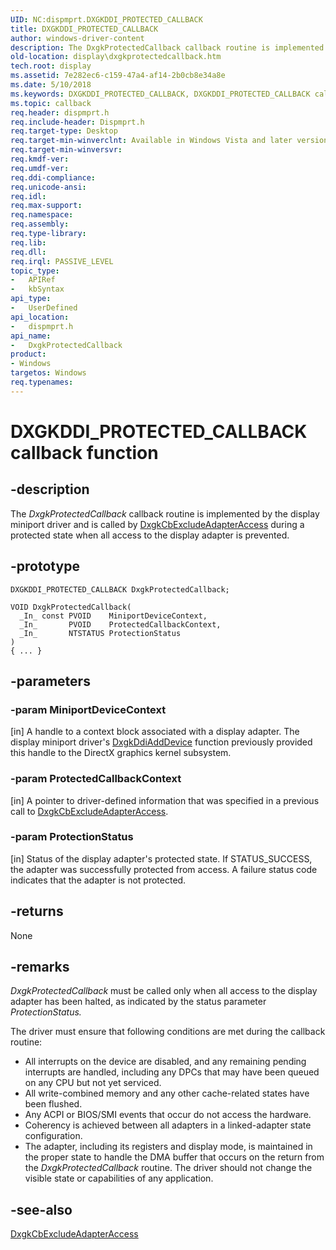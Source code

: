 ```yaml
---
UID: NC:dispmprt.DXGKDDI_PROTECTED_CALLBACK
title: DXGKDDI_PROTECTED_CALLBACK
author: windows-driver-content
description: The DxgkProtectedCallback callback routine is implemented by the display miniport driver and is called by DxgkCbExcludeAdapterAccess during a protected state when all access to the display adapter is prevented.
old-location: display\dxgkprotectedcallback.htm
tech.root: display
ms.assetid: 7e282ec6-c159-47a4-af14-2b0cb8e34a8e
ms.date: 5/10/2018
ms.keywords: DXGKDDI_PROTECTED_CALLBACK, DXGKDDI_PROTECTED_CALLBACK callback, DmFunctions_a4386149-d1c4-45f4-8649-5539783620f4.xml, DxgkProtectedCallback, DxgkProtectedCallback callback function [Display Devices], display.dxgkprotectedcallback, dispmprt/DxgkProtectedCallback
ms.topic: callback
req.header: dispmprt.h
req.include-header: Dispmprt.h
req.target-type: Desktop
req.target-min-winverclnt: Available in Windows Vista and later versions of the Windows operating systems.
req.target-min-winversvr:
req.kmdf-ver:
req.umdf-ver:
req.ddi-compliance:
req.unicode-ansi:
req.idl:
req.max-support:
req.namespace:
req.assembly:
req.type-library:
req.lib:
req.dll:
req.irql: PASSIVE_LEVEL
topic_type:
-	APIRef
-	kbSyntax
api_type:
-	UserDefined
api_location:
-	dispmprt.h
api_name:
-	DxgkProtectedCallback
product:
- Windows
targetos: Windows
req.typenames: 
---
```


# DXGKDDI_PROTECTED_CALLBACK callback function


## -description


The <i>DxgkProtectedCallback</i> callback routine is implemented by the display miniport driver and is called by <a href="..\dispmprt\nc-dispmprt-dxgkcb_exclude_adapter_access.md">DxgkCbExcludeAdapterAccess</a> during a protected state when all access to the display adapter is prevented.


## -prototype


```
DXGKDDI_PROTECTED_CALLBACK DxgkProtectedCallback;

VOID DxgkProtectedCallback(
  _In_ const PVOID    MiniportDeviceContext,
  _In_       PVOID    ProtectedCallbackContext,
  _In_       NTSTATUS ProtectionStatus
)
{ ... }
```


## -parameters


### -param MiniportDeviceContext

[in] A handle to a context block associated with a display adapter. The display miniport driver's <a href="..\dispmprt\nc-dispmprt-dxgkddi_add_device.md">DxgkDdiAddDevice</a> function previously provided this handle to the DirectX graphics kernel subsystem.

### -param ProtectedCallbackContext 

[in] A pointer to driver-defined information that was specified in a previous call to <a href="..\dispmprt\nc-dispmprt-dxgkcb_exclude_adapter_access.md">DxgkCbExcludeAdapterAccess</a>.

### -param ProtectionStatus 

[in] Status of the display adapter's protected state. If STATUS_SUCCESS, the adapter was successfully protected from access. A failure status code indicates that the adapter is not protected.




## -returns



None




## -remarks



<i>DxgkProtectedCallback</i> must be called only when all access to the display adapter has been halted, as indicated by the status parameter <i>ProtectionStatus.</i>

The driver must ensure that following conditions are met during the callback routine:

<ul>
<li>
All interrupts on the device are disabled, and any remaining pending interrupts are handled, including any DPCs that may have been queued on any CPU but not yet serviced.

</li>
<li>
All write-combined memory and any other cache-related states have been flushed.

</li>
<li>
Any ACPI or BIOS/SMI events that occur do not access the hardware.

</li>
<li>
Coherency is achieved between all adapters in a linked-adapter state configuration.

</li>
<li>
The adapter, including its registers and display mode, is maintained in the proper state to handle the DMA buffer that occurs on the return from the <i>DxgkProtectedCallback</i> routine. The driver should not change the visible state or capabilities of any application.

</li>
</ul>



## -see-also

<a href="..\dispmprt\nc-dispmprt-dxgkcb_exclude_adapter_access.md">DxgkCbExcludeAdapterAccess</a>



 

 


